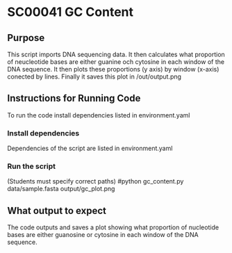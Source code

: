 # SC00041 GC Content

## Purpose

This script imports DNA sequencing data. 
It then calculates what proportion of neucleotide bases are either guanine och cytosine in each window of the DNA sequence.
It then plots these proportions (y axis) by window (x-axis) conected by lines.
Finally it saves this plot in /out/output.png

## Instructions for Running Code
To run the code install dependencies listed in environment.yaml


### Install dependencies
Dependencies of the script are listed in environment.yaml

### Run the script
(Students must specify correct paths)
#python gc_content.py data/sample.fasta output/gc_plot.png

## What output to expect
The code outputs and saves a plot showing what proportion of nucleotide bases are either guanosine or cytosine in each window of the DNA sequence.

